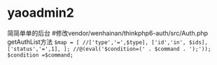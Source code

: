 # yaoadmin2
简简单单的后台
#修改vendor/wenhainan/thinkphp6-auth/src/Auth.php getAuthList方法
`
$map = [
            //['type','=',$type],
            ['id','in', $ids],
            ['status','=',1],
        ];
//@(eval('$condition=(' . $command . ');'));
                $condition =$command;
                `


